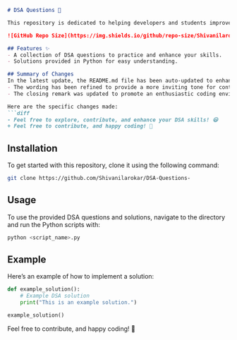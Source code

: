 ```markdown
# DSA Questions 🚀

This repository is dedicated to helping developers and students improve their skills in Data Structures and Algorithms (DSA) through a collection of curated questions and solutions.

![GitHub Repo Size](https://img.shields.io/github/repo-size/Shivanilarokar/DSA-Questions-) ![Contributors](https://img.shields.io/github/contributors/Shivanilarokar/DSA-Questions-) ![Issues](https://img.shields.io/github/issues/Shivanilarokar/DSA-Questions-)

## Features ✨
- A collection of DSA questions to practice and enhance your skills.
- Solutions provided in Python for easy understanding.

## Summary of Changes
In the latest update, the README.md file has been auto-updated to enhance clarity and encourage contributions. The following changes were made:
- The wording has been refined to provide a more inviting tone for contributors.
- The closing remark was updated to promote an enthusiastic coding environment.

Here are the specific changes made:
```diff
- Feel free to explore, contribute, and enhance your DSA skills! 😃
+ Feel free to contribute, and happy coding! 🎉
```

## Installation
To get started with this repository, clone it using the following command:
```bash
git clone https://github.com/Shivanilarokar/DSA-Questions-
```

## Usage
To use the provided DSA questions and solutions, navigate to the directory and run the Python scripts with:
```bash
python <script_name>.py
```

## Example
Here’s an example of how to implement a solution:
```python
def example_solution():
    # Example DSA solution
    print("This is an example solution.")

example_solution()
```

Feel free to contribute, and happy coding! 🎉
```